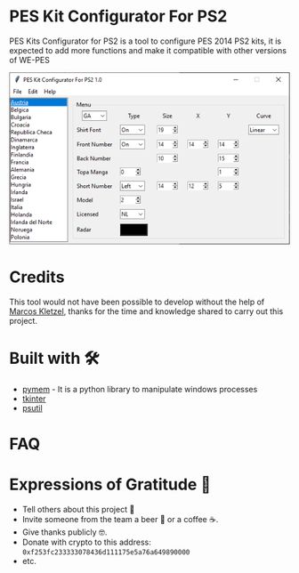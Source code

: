 # PES Kit Configurator For PS2
PES Kits Configurator for PS2 is a tool to configure PES 2014 PS2 kits, it is expected to add more functions and make it compatible with other versions of WE-PES
<p align="center">
  <img  src="https://github.com/Gerardo031199/PES-Kit-Configurator-For-PS2/blob/main/img/PES%20Kit%20Configurator%20For%20PS2.PNG">
</p>

# Credits
This tool would not have been possible to develop without the help of [Marcos Kletzel](https://github.com/moth1995), thanks for the time and knowledge shared to carry out this project.

# Built with 🛠️
- [pymem](https://pypi.org/project/Pymem/) - It is a python library to manipulate windows processes
- [tkinter](https://docs.python.org/3/library/tk.html)
- [psutil](https://pypi.org/project/psutil/)

# FAQ

# Expressions of Gratitude 🎁

- Tell others about this project 📢
- Invite someone from the team a beer 🍺 or a coffee ☕.
- Give thanks publicly 🤓.
- Donate with crypto to this address: `0xf253fc233333078436d111175e5a76a649890000`
- etc.
